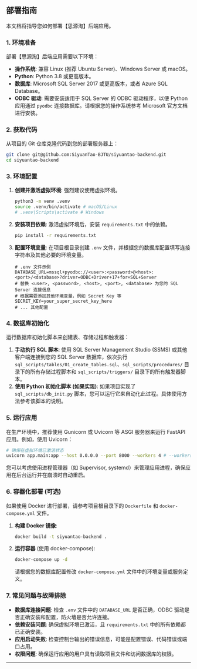 ## 部署指南

本文档将指导您如何部署【思源淘】后端应用。

### 1. 环境准备

部署【思源淘】后端应用需要以下环境：

*   **操作系统**: 兼容 Linux (推荐 Ubuntu Server)、Windows Server 或 macOS。
*   **Python**: Python 3.8 或更高版本。
*   **数据库**: Microsoft SQL Server 2017 或更高版本，或者 Azure SQL Database。
*   **ODBC 驱动**: 需要安装适用于 SQL Server 的 ODBC 驱动程序，以便 Python 应用通过 `pyodbc` 连接数据库。请根据您的操作系统参考 Microsoft 官方文档进行安装。

### 2. 获取代码

从项目的 Git 仓库克隆代码到您的部署服务器上：

```bash
git clone git@github.com:SiyuanTao-BJTU/siyuantao-backend.git
cd siyuantao-backend
```

### 3. 环境配置

1.  **创建并激活虚拟环境**: 强烈建议使用虚拟环境。

    ```bash
    python3 -m venv .venv
    source .venv/bin/activate # macOS/Linux
    # .venv\Scripts\activate # Windows
    ```

2.  **安装项目依赖**: 激活虚拟环境后，安装 `requirements.txt` 中的依赖。

    ```bash
    pip install -r requirements.txt
    ```

3.  **配置环境变量**: 在项目根目录创建 `.env` 文件，并根据您的数据库配置填写连接字符串及其他必要的环境变量。

    ```
    # .env 文件示例
    DATABASE_URL=mssql+pyodbc://<user>:<password>@<host>:<port>/<database>?driver=ODBC+Driver+17+for+SQL+Server
    # 替换 <user>, <password>, <host>, <port>, <database> 为您的 SQL Server 连接信息
    # 根据需要添加其他环境变量，例如 Secret Key 等
    SECRET_KEY=your_super_secret_key_here
    # ... 其他配置
    ```

### 4. 数据库初始化

运行数据库初始化脚本来创建表、存储过程和触发器：

1.  **手动执行 SQL 脚本**: 使用 SQL Server Management Studio (SSMS) 或其他客户端连接到您的 SQL Server 数据库，依次执行 `sql_scripts/tables/01_create_tables.sql`、`sql_scripts/procedures/` 目录下的所有存储过程脚本和 `sql_scripts/triggers/` 目录下的所有触发器脚本。
2.  **使用 Python 初始化脚本 (如果实现)**: 如果项目实现了 `sql_scripts/db_init.py` 脚本，您可以运行它来自动化此过程。具体使用方法参考该脚本的说明。

### 5. 运行应用

在生产环境中，推荐使用 Gunicorn 或 Uvicorn 等 ASGI 服务器来运行 FastAPI 应用。例如，使用 Uvicorn：

```bash
# 确保在虚拟环境已激活状态
uvicorn app.main:app --host 0.0.0.0 --port 8000 --workers 4 # --workers 根据服务器核心数调整
```

您可以考虑使用进程管理器（如 Supervisor, systemd）来管理应用进程，确保应用在后台运行并在崩溃时自动重启。

### 6. 容器化部署 (可选)

如果使用 Docker 进行部署，请参考项目根目录下的 `Dockerfile` 和 `docker-compose.yml` 文件。

1.  **构建 Docker 镜像**:

    ```bash
    docker build -t siyuantao-backend .
    ```

2.  **运行容器** (使用 docker-compose):

    ```bash
    docker-compose up -d
    ```

    请根据您的数据库配置修改 `docker-compose.yml` 文件中的环境变量或服务定义。

### 7. 常见问题与故障排除

*   **数据库连接问题**: 检查 `.env` 文件中的 `DATABASE_URL` 是否正确，ODBC 驱动是否正确安装和配置，防火墙是否允许连接。
*   **依赖安装问题**: 确保虚拟环境已激活，且 `requirements.txt` 中的所有依赖都已正确安装。
*   **应用启动失败**: 检查控制台输出的错误信息，可能是配置错误、代码错误或端口占用。
*   **权限问题**: 确保运行应用的用户具有读取项目文件和访问数据库的权限。

--- 